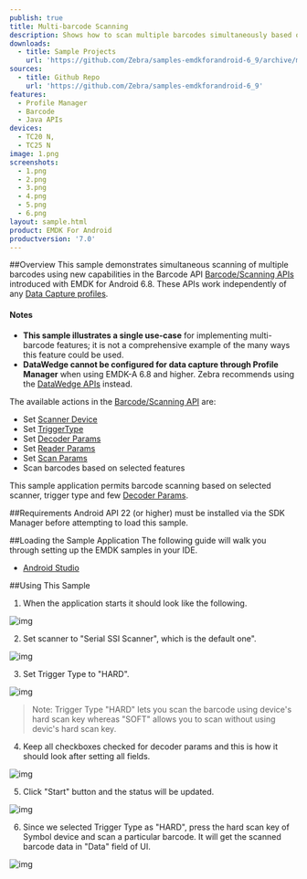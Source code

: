 ```yaml
---
publish: true
title: Multi-barcode Scanning
description: Shows how to scan multiple barcodes simultaneously based on selected scanner device, trigger type and a few decoder parameters.
downloads:
  - title: Sample Projects
    url: 'https://github.com/Zebra/samples-emdkforandroid-6_9/archive/master.zip'
sources:
  - title: Github Repo
    url: 'https://github.com/Zebra/samples-emdkforandroid-6_9'
features:
  - Profile Manager
  - Barcode
  - Java APIs
devices:
  - TC20 N,
  - TC25 N
image: 1.png
screenshots:
  - 1.png
  - 2.png
  - 3.png
  - 4.png
  - 5.png
  - 6.png
layout: sample.html
product: EMDK For Android
productversion: '7.0'
---
```


##Overview
This sample demonstrates simultaneous scanning of multiple barcodes using new capabilities in the Barcode API [Barcode/Scanning APIs](/emdk-for-android/7-0/api) introduced with EMDK for Android 6.8. These APIs work independently of any [Data Capture profiles](/emdk-for-android/7-0/mx/data-capture/barcode).  

#### Notes

* **This sample illustrates a single use-case** for implementing multi-barcode features; it is not a comprehensive example of the many ways this feature could be used. 
* **DataWedge cannot be configured for data capture through Profile Manager** when using EMDK-A 6.8 and higher. Zebra recommends using the [DataWedge APIs](/datawedge/latest/guide/api/) instead.

The available actions in the [Barcode/Scanning API](/emdk-for-android/7-0/api) are:
  
* Set [Scanner Device](/emdk-for-android/7-0/api/barcode/BarcodeManager-DeviceIdentifier/)  
* Set [TriggerType](/emdk-for-android/7-0/api/barcode/Scanner)
* Set [Decoder Params](/emdk-for-android/7-0/api/barcode/ScannerConfig-DecoderParams)
* Set [Reader Params](/emdk-for-android/7-0/api/barcode/ScannerConfig-ReaderParams)
* Set [Scan Params](/emdk-for-android/7-0/api/barcode/ScannerConfig-ScanParams)
* Scan barcodes based on selected features   

This sample application permits barcode scanning based on selected scanner, trigger type and few [Decoder Params](/emdk-for-android/7-0/api/barcode/ScannerConfig-DecoderParams).



##Requirements
Android API 22 (or higher) must be installed via the SDK Manager before attempting to load this sample.

##Loading the Sample Application
The following guide will walk you through setting up the EMDK samples in your IDE.

* [Android Studio](/emdk-for-android/7-0/guide/emdksamples_androidstudio)


##Using This Sample
1. When the application starts it should look like the following.
  
  ![img](barcode_1.png)
  
2. Set scanner to "Serial SSI Scanner", which is the default one". 

  ![img](../../images/samples/barcode_2.png)

3. Set Trigger Type to "HARD".

  ![img](barcode_3.png)

  > Note: Trigger Type "HARD" lets you scan the barcode using device's hard scan key whereas "SOFT" allows you to scan without using devic's hard scan key.

4. Keep all checkboxes checked for decoder params and this is how it should look after setting all fields.
    
  ![img](barcode_4.png)    

5. Click "Start" button and the status will be updated.

  ![img](../../images/samples/barcode_5.png) 
 
6. Since we selected Trigger Type as "HARD", press the hard scan key of Symbol device and scan a particular barcode. It will get the scanned barcode data in "Data" field of UI.
   
  ![img](barcode_6.png)  
  






















